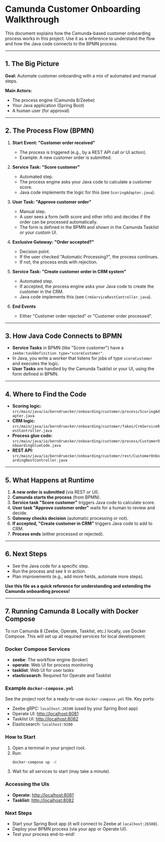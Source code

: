 # Camunda Customer Onboarding Walkthrough

This document explains how the Camunda-based customer onboarding process works in this project. Use it as a reference to understand the flow and how the Java code connects to the BPMN process.

---

## 1. The Big Picture

**Goal:**
Automate customer onboarding with a mix of automated and manual steps.

**Main Actors:**
- The process engine (Camunda 8/Zeebe)
- Your Java application (Spring Boot)
- A human user (for approval)

---

## 2. The Process Flow (BPMN)

1. **Start Event: "Customer order received"**
   - The process is triggered (e.g., by a REST API call or UI action).
   - Example: A new customer order is submitted.

2. **Service Task: "Score customer"**
   - Automated step.
   - The process engine asks your Java code to calculate a customer score.
   - Java code implements the logic for this (see `ScoringAdapter.java`).

3. **User Task: "Approve customer order"**
   - Manual step.
   - A user sees a form (with score and other info) and decides if the order can be processed automatically.
   - The form is defined in the BPMN and shown in the Camunda Tasklist or your custom UI.

4. **Exclusive Gateway: "Order accepted?"**
   - Decision point.
   - If the user checked "Automatic Processing?", the process continues.
   - If not, the process ends with rejection.

5. **Service Task: "Create customer order in CRM system"**
   - Automated step.
   - If accepted, the process engine asks your Java code to create the customer in the CRM.
   - Java code implements this (see `CrmServiceRestController.java`).

6. **End Events**
   - Either "Customer order rejected" or "Customer order processed".

---

## 3. How Java Code Connects to BPMN

- **Service Tasks** in BPMN (like "Score customer") have a `zeebe:taskDefinition type="scoreCustomer"`.
- In Java, you write a worker that listens for jobs of type `scoreCustomer` and executes the logic.
- **User Tasks** are handled by the Camunda Tasklist or your UI, using the form defined in BPMN.

---

## 4. Where to Find the Code

- **Scoring logic:**  
  `src/main/java/io/berndruecker/onboarding/customer/process/ScoringAdapter.java`
- **CRM logic:**  
  `src/main/java/io/berndruecker/onboarding/customer/fakes/CrmServiceRestController.java`
- **Process glue code:**  
  `src/main/java/io/berndruecker/onboarding/customer/process/CustomerOnboardingGlueCode.java`
- **REST API:**  
  `src/main/java/io/berndruecker/onboarding/customer/rest/CustomerOnboardingRestController.java`

---

## 5. What Happens at Runtime

1. **A new order is submitted** (via REST or UI).
2. **Camunda starts the process** (from BPMN).
3. **Service task "Score customer"** triggers Java code to calculate score.
4. **User task "Approve customer order"** waits for a human to review and decide.
5. **Gateway checks decision** (automatic processing or not).
6. **If accepted, "Create customer in CRM"** triggers Java code to add to CRM.
7. **Process ends** (either processed or rejected).

---

## 6. Next Steps

- See the Java code for a specific step.
- Run the process and see it in action.
- Plan improvements (e.g., add more fields, automate more steps).

**Use this file as a quick reference for understanding and extending the Camunda onboarding process!** 

---

## 7. Running Camunda 8 Locally with Docker Compose

To run Camunda 8 (Zeebe, Operate, Tasklist, etc.) locally, use Docker Compose. This will set up all required services for local development.

### Docker Compose Services
- **zeebe**: The workflow engine (broker)
- **operate**: Web UI for process monitoring
- **tasklist**: Web UI for user tasks
- **elasticsearch**: Required for Operate and Tasklist

### Example `docker-compose.yml`

See the project root for a ready-to-use `docker-compose.yml` file. Key ports:
- Zeebe gRPC: `localhost:26500` (used by your Spring Boot app)
- Operate UI: [http://localhost:8081](http://localhost:8081)
- Tasklist UI: [http://localhost:8082](http://localhost:8082)
- Elasticsearch: `localhost:9200`

### How to Start
1. Open a terminal in your project root.
2. Run:
   ```sh
   docker-compose up -d
   ```
3. Wait for all services to start (may take a minute).

### Accessing the UIs
- **Operate:** [http://localhost:8081](http://localhost:8081)
- **Tasklist:** [http://localhost:8082](http://localhost:8082)

### Next Steps
- Start your Spring Boot app (it will connect to Zeebe at `localhost:26500`).
- Deploy your BPMN process (via your app or Operate UI).
- Test your process end-to-end! 